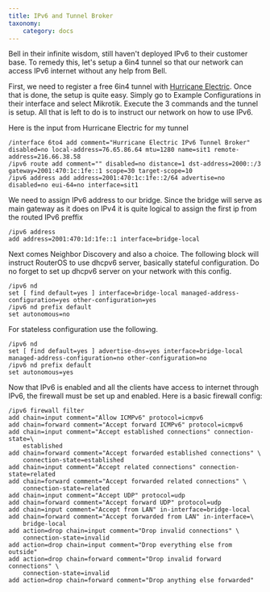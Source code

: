 ```yaml
---
title: IPv6 and Tunnel Broker
taxonomy:
    category: docs
---
```

Bell in their infinite wisdom, still haven't deployed IPv6 to their customer base. To remedy this, let's setup a 6in4 tunnel so that our network can access IPv6 internet without any help from Bell.

First, we need to register a free 6in4 tunnel with [Hurricane Electric](https://tunnelbroker.net/). Once that is done, the setup is quite easy. Simply go to Example Configurations in their interface and select Mikrotik. Execute the 3 commands and the tunnel is setup. All that is left to do is to instruct our network on how to use IPv6.

Here is the input from Hurricane Electric for my tunnel
```
/interface 6to4 add comment="Hurricane Electric IPv6 Tunnel Broker" disabled=no local-address=76.65.86.64 mtu=1280 name=sit1 remote-address=216.66.38.58
/ipv6 route add comment="" disabled=no distance=1 dst-address=2000::/3 gateway=2001:470:1c:1fe::1 scope=30 target-scope=10
/ipv6 address add address=2001:470:1c:1fe::2/64 advertise=no disabled=no eui-64=no interface=sit1
```
We need to assign IPv6 address to our bridge. Since the bridge will serve as main gateway as it does on IPv4 it is quite logical to assign the first ip from the routed IPv6 preffix
```
/ipv6 address
add address=2001:470:1d:1fe::1 interface=bridge-local
```
Next comes Neighbor Discovery and also a choice. The following block will instruct RouterOS to use dhcpv6 server, basically stateful configuration. Do no forget to set up dhcpv6 server on your network with this config.
```
/ipv6 nd
set [ find default=yes ] interface=bridge-local managed-address-configuration=yes other-configuration=yes
/ipv6 nd prefix default
set autonomous=no
```
For stateless configuration use the following.
```
/ipv6 nd
set [ find default=yes ] advertise-dns=yes interface=bridge-local managed-address-configuration=no other-configuration=no
/ipv6 nd prefix default
set autonomous=yes
```
Now that IPv6 is enabled and all the clients have access to internet through IPv6, the firewall must be set up and enabled. Here is a basic firewall config:
```
/ipv6 firewall filter
add chain=input comment="Allow ICMPv6" protocol=icmpv6
add chain=forward comment="Accept forward ICMPv6" protocol=icmpv6
add chain=input comment="Accept established connections" connection-state=\
    established
add chain=forward comment="Accept forwarded established connections" \
    connection-state=established
add chain=input comment="Accept related connections" connection-state=related
add chain=forward comment="Accept forwarded related connections" \
    connection-state=related
add chain=input comment="Accept UDP" protocol=udp
add chain=forward comment="Accept forward UDP" protocol=udp
add chain=input comment="Accept from LAN" in-interface=bridge-local
add chain=forward comment="Accept forwarded from LAN" in-interface=\
    bridge-local
add action=drop chain=input comment="Drop invalid connections" \
    connection-state=invalid
add action=drop chain=input comment="Drop everything else from outside"
add action=drop chain=forward comment="Drop invalid forward connections" \
    connection-state=invalid
add action=drop chain=forward comment="Drop anything else forwarded"
```